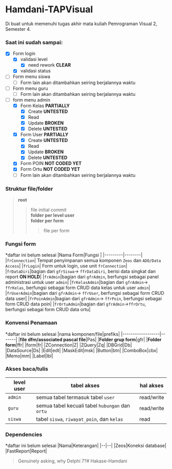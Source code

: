 
# Hamdani-TAPVisual 

Di buat untuk memenuhi tugas akhir mata kuliah Pemrograman Visual 2, Semester 4.

### Saat ini sudah sampai:
 - [x] Form login
	 - [x] validasi level
		- [x] need rework **CLEAR**
	 - [x] validasi status
 - [ ] Form menu siswa
	 - [ ] Form lain akan ditambahkan seiring berjalannya waktu
 - [ ] Form menu guru
	 - [ ] Form lain akan ditambahkan seiring berjalannya waktu
 - [ ] form menu admin
  	 - [x] Form Kelas **PARTIALLY**
		- [x] Create **UNTESTED**
		- [x] Read
		- [x] Update **BROKEN**
		- [x] Delete **UNTESTED**
	 - [x] Form User **PARTIALLY**
		- [x] Create **UNTESTED**
		- [x] Read
		- [x] Update **BROKEN**
		- [x] Delete **UNTESTED**
	 - [x] Form POIN **NOT CODED YET**
	 - [x] Form Ortu **NOT CODED YET**
	 - [ ] Form lain akan ditambahkan seiring berjalannya waktu

### Struktur file/folder
>**root**
>>file initial commit\
>>**folder per level user**\
>>**folder per form**
>>>file per form

### Fungsi form
*daftar ini belum selesai
|Nama Form|Fungsi  |
|---------|--------|
|`frConnection`|	Tempat penyimpanan semua komponen `Zeos` dan `ADO/Data Access`|
|`frLogin`|	Form untuk login, use unit `frConnection`|
|`frDataDiri`|bagian dari `gfrSiswa`-> `ffrDataDiri`, berisi data singkat dan report **ON HOLD**|
|`frAdmin`|bagian dari `gfrAdmin`, berfungsi sebagai panel administrasi untuk user `admin`|
|`frKelasAdmin`|bagian dari `gfrAdmin`-> `ffrKelas`, berfungsi sebagai form CRUD data kelas untuk user `admin`|
|`frUserAdmin`|bagian dari `gfrAdmin`-> `ffrUser`, berfungsi sebagai form CRUD data user|
|`frPoinAdmin`|bagian dari `gfrAdmin`-> `ffrPoin`, berfungsi sebagai form CRUD data poin|
|`frOrtuAdmin`|bagian dari `gfrAdmin`->`ffrOrtu`, berfungsi sebagai form CRUD data ortu|

### Konvensi Penamaan
*daftar ini belum selesai
|nama komponen/file|prefiks|
|------------------|-------|
|**file dfm/associated pascal file**|Pas|
|**Folder grup form**|gfr|
|**Folder form**|ffr|
|form|fr|
|ZConnection|Z|
|ZQuery|Zq|
|DBGrid|Db|
|DataSource|Ds|
|Edit|edt|
|MaskEdit|msk|
|Button|btn|
|ComboBox|cbx|
|Memo|mm|
|Label|lbl|

### Akses baca/tulis
|level user|tabel akses|hal akses|
|--|--|--|
|`admin`|semua tabel termasuk tabel `user` |read/write|
|`guru`|semua tabel kecuali tabel `hubungan` dan `ortu`|read/write|
|`siswa`| tabel `siswa`, `riwayat_poin`, dan `kelas`|read|

### Dependencies
*daftar ini belum selesai
|Nama|Keterangan|
|--|--|
|Zeos|Koneksi database|
|FastReport|Report|



>Genuinely asking, why Delphi 7?# Hakase-Hamdani
